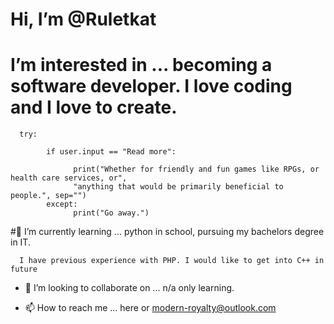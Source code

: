 # Hi, I’m @Ruletkat

# I’m interested in ... becoming a software developer. I love coding and I love to create.
 
      try:
      
            if user.input == "Read more":
      
                  print("Whether for friendly and fun games like RPGs, or health care services, or",
                  "anything that would be primarily beneficial to people.", sep="")
            except:
                  print("Go away.")
            
            
#🌱 I’m currently learning ... python in school, pursuing my bachelors degree in IT. 

      I have previous experience with PHP. I would like to get into C++ in future
     

- 💞️ I’m looking to collaborate on ... n/a only learning. 

- 📫 How to reach me ...
      here or modern-royalty@outlook.com
      
<!---
       Booked
--->
